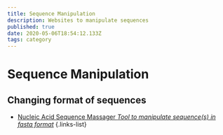 ```yaml
---
title: Sequence Manipulation
description: Websites to manipulate sequences
published: true
date: 2020-05-06T18:54:12.133Z
tags: category
---
```


# Sequence Manipulation

## Changing format of sequences

- [Nucleic Acid Sequence Massager *Tool to manipulate sequence(s) in fasta format*](https://vdclab-wiki.herokuapp.com/en/sequence-manipulation/changing-format/NA-Sequence-Massager)
{.links-list}